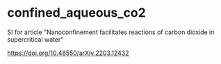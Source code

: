 # confined_aqueous_co2
SI for article "Nanoconfinement facilitates reactions of carbon dioxide in supercritical water"

https://doi.org/10.48550/arXiv.2203.12432
